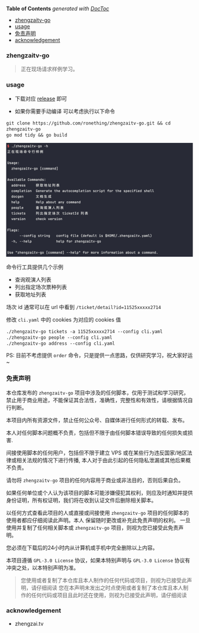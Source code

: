 <!-- START doctoc generated TOC please keep comment here to allow auto update -->
<!-- DON'T EDIT THIS SECTION, INSTEAD RE-RUN doctoc TO UPDATE -->
**Table of Contents**  *generated with [DocToc](https://github.com/thlorenz/doctoc)*

- [zhengzaitv-go](#zhengzaitv-go)
- [usage](#usage)
- [免责声明](#%E5%85%8D%E8%B4%A3%E5%A3%B0%E6%98%8E)
- [acknowledgement](#acknowledgement)

<!-- END doctoc generated TOC please keep comment here to allow auto update -->

### zhengzaitv-go

> 正在现场请求样例学习。

### usage

- 下载对应 [release](https://github.com/ronething/zhengzaitv-go/releases) 即可

- 如果你需要手动编译 可以考虑执行以下命令

```shell
git clone https://github.com/ronething/zhengzaitv-go.git && cd zhengzaitv-go
go mod tidy && go build
```

![cli](./img/cli.png)

命令行工具提供几个示例

- 查询观演人列表
- 列出指定场次票种列表
- 获取地址列表

场次 id 通常可以在 url 中看到 `/ticket/detail?id=11525xxxxx2714`

修改 `cli.yaml` 中的 cookies 为对应的 cookies 值

```shell
./zhengzaitv-go tickets -a 11525xxxxx2714 --config cli.yaml
./zhengzaitv-go people --config cli.yaml
./zhengzaitv-go address --config cli.yaml
```

PS: 目前不考虑提供 `order` 命令，只是提供一点思路，仅供研究学习，祝大家好运~

### 免责声明

本仓库发布的 `zhengzaitv-go` 项目中涉及的任何脚本，仅用于测试和学习研究，禁止用于商业用途，不能保证其合法性，准确性，完整性和有效性，请根据情况自行判断。

本项目内所有资源文件，禁止任何公众号、自媒体进行任何形式的转载、发布。

本人对任何脚本问题概不负责，包括但不限于由任何脚本错误导致的任何损失或损害.

间接使用脚本的任何用户，包括但不限于建立 VPS 或在某些行为违反国家/地区法律或相关法规的情况下进行传播, 本人对于由此引起的任何隐私泄漏或其他后果概不负责。

请勿将 `zhengzaitv-go` 项目的任何内容用于商业或非法目的，否则后果自负。

如果任何单位或个人认为该项目的脚本可能涉嫌侵犯其权利，则应及时通知并提供身份证明，所有权证明，我们将在收到认证文件后删除相关脚本。

以任何方式查看此项目的人或直接或间接使用 `zhengzaitv-go` 项目的任何脚本的使用者都应仔细阅读此声明。本人 保留随时更改或补充此免责声明的权利。
一旦使用并复制了任何相关脚本或 `zhengzaitv-go` 项目，则视为您已接受此免责声明。

您必须在下载后的24小时内从计算机或手机中完全删除以上内容。

本项目遵循 `GPL-3.0 License` 协议，如果本特别声明与 `GPL-3.0 License` 协议有冲突之处，以本特别声明为准。

> 您使用或者复制了本仓库且本人制作的任何代码或项目，则视为已接受此声明，请仔细阅读
您在本声明未发出之时点使用或者复制了本仓库且本人制作的任何代码或项目且此时还在使用，则视为已接受此声明，请仔细阅读

### acknowledgement

- zhengzai.tv